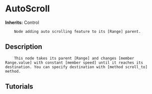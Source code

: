 # AutoScroll

**Inherits:** Control

		Node adding auto scrolling feature to its [Range] parent.
	
## Description 

		This node takes its parent [Range] and changes [member Range.value] with constant [member speed] until it reaches its destination. You can specify destination with [method scroll_to] method.
	
## Tutorials 

	